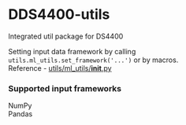 # DDS4400-utils
Integrated util package for DS4400

Setting input data framework by calling `utils.ml_utils.set_framework('...')` or by macros. <br />
Reference - [utils/ml_utils/__init__.py](https://github.com/JerryGCDing/DS4400-Spring2023/blob/main/Homework/hw3/utils/ml_utils/framework_handler.py)
### Supported input frameworks
NumPy <br />
Pandas
